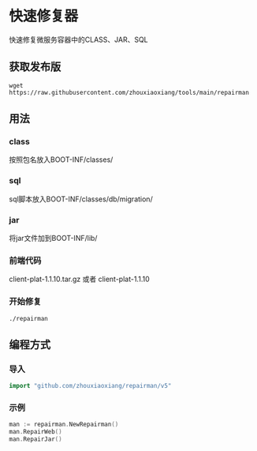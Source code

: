 # 快速修复器

  快速修复微服务容器中的CLASS、JAR、SQL
  
## 获取发布版

`wget https://raw.githubusercontent.com/zhouxiaoxiang/tools/main/repairman`

## 用法

### class

  按照包名放入BOOT-INF/classes/

### sql

  sql脚本放入BOOT-INF/classes/db/migration/

### jar

  将jar文件加到BOOT-INF/lib/

### 前端代码

  client-plat-1.1.10.tar.gz 或者 client-plat-1.1.10

### 开始修复

  `./repairman`

## 编程方式

### 导入

```go
import "github.com/zhouxiaoxiang/repairman/v5"
```

### 示例

```go
man := repairman.NewRepairman()
man.RepairWeb()
man.RepairJar()
```
